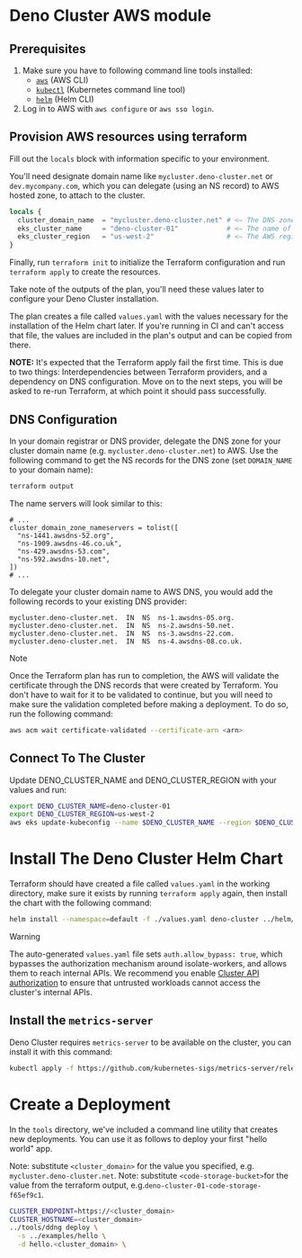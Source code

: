 # Deno Cluster AWS module

## Prerequisites

1. Make sure you have to following command line tools installed:
   - [`aws`][aws] (AWS CLI)
   - [`kubectl`][kubectl] (Kubernetes command line tool)
   - [`helm`][helm] (Helm CLI)
2. Log in to AWS with `aws configure` or `aws sso login`.

## Provision AWS resources using terraform

Fill out the `locals` block with information specific to your environment.

You'll need designate domain name like
`mycluster.deno-cluster.net` or `dev.mycompany.com`, which you can delegate
(using an NS record) to AWS hosted zone, to attach to the cluster.

```terraform
locals {
  cluster_domain_name  = "mycluster.deno-cluster.net" # <— The DNS zone that terraform will create in AWS.
  eks_cluster_name     = "deno-cluster-01"            # <— The name of the EKS cluster.
  eks_cluster_region   = "us-west-2"                  # <— The AWS region to deploy to.
}
```

Finally, run `terraform init` to initialize the Terraform configuration and run
`terraform apply` to create the resources.

Take note of the outputs of the plan, you'll need these values later to
configure your Deno Cluster installation.

The plan creates a file called `values.yaml` with the values necessary for the
installation of the Helm chart later. If you're running in CI and can't access
that file, the values are included in the plan's output and can be copied from
there.

**NOTE:** It's expected that the Terraform apply fail the first time. This is
due to two things: Interdependencies between Terraform providers, and a
dependency on DNS configuration. Move on to the next steps, you will be asked
to re-run Terraform, at which point it should pass successfully.

## DNS Configuration

In your domain registrar or DNS provider, delegate the DNS zone for your cluster
domain name (e.g. `mycluster.deno-cluster.net`) to AWS. Use the following command
to get the NS records for the DNS zone (set `DOMAIN_NAME` to your domain name):

```bash
terraform output
```

The name servers will look similar to this:

```
# ...
cluster_domain_zone_nameservers = tolist([
  "ns-1441.awsdns-52.org",
  "ns-1909.awsdns-46.co.uk",
  "ns-429.awsdns-53.com",
  "ns-592.awsdns-10.net",
])
# ...
```

To delegate your cluster domain name to AWS DNS, you would add the following
records to your existing DNS provider:

```
mycluster.deno-cluster.net.  IN  NS  ns-1.awsdns-05.org.
mycluster.deno-cluster.net.  IN  NS  ns-2.awsdns-50.net.
mycluster.deno-cluster.net.  IN  NS  ns-3.awsdns-22.com.
mycluster.deno-cluster.net.  IN  NS  ns-4.awsdns-08.co.uk.
```

> [!NOTE]
> Once the Terraform plan has run to completion, the AWS will validate the
> certificate through the DNS records that were created by Terraform. You don't
> have to wait for it to be validated to continue, but you will need to make
> sure the validation completed before making a deployment. To do so, run the
> following command:
>
> ```bash
> aws acm wait certificate-validated --certificate-arn <arn>
> ```

## Connect To The Cluster

Update DENO_CLUSTER_NAME and DENO_CLUSTER_REGION with your values and run:

```bash
export DENO_CLUSTER_NAME=deno-cluster-01
export DENO_CLUSTER_REGION=us-west-2
aws eks update-kubeconfig --name $DENO_CLUSTER_NAME --region $DENO_CLUSTER_REGION
```

# Install The Deno Cluster Helm Chart

Terraform should have created a file called `values.yaml` in the working
directory, make sure it exists by running `terraform apply` again, then install
the chart with the following command:

```bash
helm install --namespace=default -f ./values.yaml deno-cluster ../helm/deno-cluster
```

> [!WARNING]
> The auto-generated `values.yaml` file sets `auth.allow_bypass: true`, which
> bypasses the authorization mechanism around isolate-workers, and allows them
> to reach internal APIs. We recommend you enable [Cluster API authorization][cluster-auth]
> to ensure that untrusted workloads cannot access the cluster's internal APIs.

## Install the `metrics-server`

Deno Cluster requires `metrics-server` to be available on the cluster, you can
install it with this command:

```bash
kubectl apply -f https://github.com/kubernetes-sigs/metrics-server/releases/latest/download/components.yaml
```

# Create a Deployment

In the `tools` directory, we've included a command line utility that creates new
deployments. You can use it as follows to deploy your first "hello world" app.

Note: substitute `<cluster_domain>` for the value you specified, e.g. `mycluster.deno-cluster.net`.
Note: substitute `<code-storage-bucket>`for the value from the terraform output, e.g.`deno-cluster-01-code-storage-f65ef9c1`.

```bash
CLUSTER_ENDPOINT=https://<cluster_domain>
CLUSTER_HOSTNAME=<cluster_domain>
../tools/ddng deploy \
  -s ../examples/hello \
  -d hello.<cluster_domain> \
```

[aws]: https://aws.amazon.com/cli/
[helm]: https://helm.sh/docs/intro/install/
[kubectl]: https://kubernetes.io/docs/tasks/tools/#kubectl
[cluster-auth]: https://github.com/denoland/nextgen-install/wiki/Cluster-API-Auth
